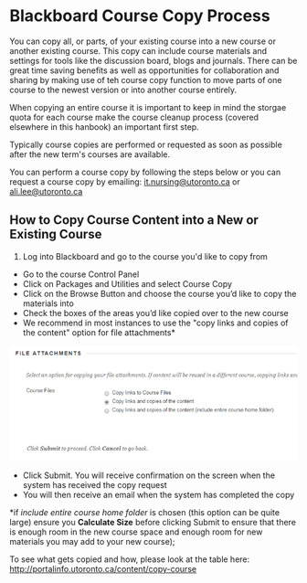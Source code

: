 # Blackboard Course Copy Process

You can copy all, or parts, of your existing course into a new course or another existing course. This copy can include course materials and settings for tools like the discussion board, blogs and journals. There can be great time saving benefits as well as opportunities for collaboration and sharing by making use of teh course copy function to move parts of one course to the newest version or into another course entirely.

When copying an entire course it is important to keep in mind the storgae quota for each course make the course cleanup process (covered elsewhere in this hanbook) an important first step.

Typically course copies are performed or requested as soon as possible after the new term's courses are available.

You can perform a course copy by following the steps below or you can request a course copy by emailing: it.nursing@utoronto.ca or ali.lee@utoronto.ca

## How to Copy Course Content into a New or Existing Course

   1. Log into Blackboard and go to the course you'd like to copy from
   - Go to the course Control Panel
   - Click on Packages and Utilities and select Course Copy
   - Click on the Browse Button and choose the course you’d like to copy the materials into
   - Check the boxes of the areas you’d like copied over to the new course
   - We recommend in most instances to use the "copy links and copies of the content" option for file attachments*

   ![Courses Copy File Attachment Detail](Courses_Copy/CopyLinks.png)   
   - Click Submit. You will receive confirmation on the screen when the system has received the copy request
   - You will then receive an email when the system has completed the copy

   \*if *include entire course home folder* is chosen (this option can be quite large) ensure you __Calculate Size__ before clicking Submit to ensure that there is enough room in the new course space and enough room for new materials you may add to your new course);



To see what gets copied and how, please look at the table here: http://portalinfo.utoronto.ca/content/copy-course
